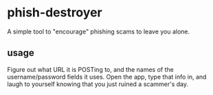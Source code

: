 # phish-destroyer
A simple tool to "encourage" phishing scams to leave you alone.
## usage
Figure out what URL it is POSTing to, and the names of the username/password fields it uses.
Open the app, type that info in, and laugh to yourself knowing that you just ruined a scammer's day.
